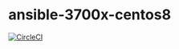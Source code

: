 # ansible-3700x-centos8


[![CircleCI](https://circleci.com/gh/circleci/circleci-docs.svg?style=svg)](https://circleci.com/gh/astail/ansible-3700x-centos8)
